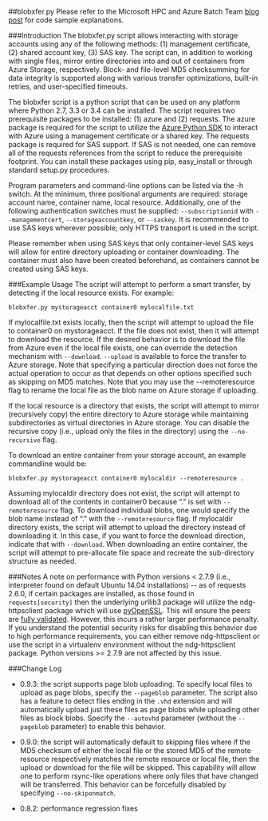 ##blobxfer.py
Please refer to the Microsoft HPC and Azure Batch Team [blog post](http://blogs.technet.com/b/windowshpc/archive/2015/04/16/linux-blob-transfer-python-code-sample.aspx)
for code sample explanations.

###Introduction
The blobxfer.py script allows interacting with storage accounts using any of
the following methods: (1) management certificate, (2) shared account key,
(3) SAS key. The script can, in addition to working with single files, mirror
entire directories into and out of containers from Azure Storage, respectively.
Block- and file-level MD5 checksumming for data integrity is supported along
with various transfer optimizations, built-in retries, and user-specified
timeouts.

The blobxfer script is a python script that can be used on any platform where
Python 2.7, 3.3 or 3.4 can be installed. The script requires two
prerequisite packages to be installed: (1) azure and (2) requests. The azure
package is required for the script to utilize the
[Azure Python SDK](http://azure.microsoft.com/en-us/documentation/articles/python-how-to-install/)
to interact with Azure using a management certificate or a shared key. The
requests package is required for SAS support. If SAS is not needed, one can
remove all of the requests references from the script to reduce the
prerequisite footprint. You can install these packages using pip, easy_install
or through standard setup.py procedures.

Program parameters and command-line options can be listed via the -h switch. At
the minimum, three positional arguments are required: storage account name,
container name, local resource. Additionally, one of the following
authentication switches must be supplied: `--subscriptionid` with
`--managementcert`, `--storageaccountkey`, or `--saskey`. It is recommended
to use SAS keys wherever possible; only HTTPS transport is used in the script.

Please remember when using SAS keys that only container-level SAS keys will
allow for entire directory uploading or container downloading. The container
must also have been created beforehand, as containers cannot be created
using SAS keys.

###Example Usage
The script will attempt to perform a smart transfer, by detecting if the local
resource exists. For example:

```
blobxfer.py mystorageacct container0 mylocalfile.txt
```

If mylocalfile.txt exists locally, then the script will attempt to upload the
file to container0 on mystorageacct. If the file does not exist, then it will
attempt to download the resource. If the desired behavior is to download the
file from Azure even if the local file exists, one can override the detection
mechanism with `--download`. `--upload` is available to force the transfer to
Azure storage. Note that specifying a particular direction does not force the
actual operation to occur as that depends on other options specified such as
skipping on MD5 matches. Note that you may use the --remoteresource flag to
rename the local file as the blob name on Azure storage if uploading.

If the local resource is a directory that exists, the script will attempt to
mirror (recursively copy) the entire directory to Azure storage while
maintaining subdirectories as virtual directories in Azure storage. You can
disable the recursive copy (i.e., upload only the files in the directory)
using the `--no-recursive` flag.

To download an entire container from your storage account, an example
commandline would be:

```
blobxfer.py mystorageacct container0 mylocaldir --remoteresource .
```

Assuming mylocaldir directory does not exist, the script will attempt to
download all of the contents in container0 because “.” is set with
`--remoteresource` flag. To download individual blobs, one would specify the
blob name instead of “.” with the `--remoteresource` flag. If mylocaldir
directory exists, the script will attempt to upload the directory instead of
downloading it. In this case, if you want to force the download direction,
indicate that with `--download`. When downloading an entire container, the
script will attempt to pre-allocate file space and recreate the sub-directory
structure as needed.

###Notes
A note on performance with Python versions < 2.7.9 (i.e., interpreter found
on default Ubuntu 14.04 installations) -- as of requests 2.6.0, if certain
packages are installed, as those found in `requests[security]` then the
underlying urllib3 package will utilize the ndg-httpsclient package which
will use [pyOpenSSL](https://urllib3.readthedocs.org/en/latest/security.html#pyopenssl).
This will ensure the peers are [fully validated](https://urllib3.readthedocs.org/en/latest/security.html#insecureplatformwarning).
However, this incurs a rather larger performance penalty. If you understand
the potential security risks for disabling this behavior due to high
performance requirements, you can either remove ndg-httpsclient or use the
script in a virtualenv environment without the ndg-httpsclient package.
Python versions >= 2.7.9 are not affected by this issue.

###Change Log
* 0.9.3: the script supports page blob uploading. To specify local files to
upload as page blobs, specify the `--pageblob` parameter. The script also has
a feature to detect files ending in the `.vhd` extension and will
automatically upload just these files as page blobs while uploading other
files as block blobs. Specify the `--autovhd` parameter (without the
`--pageblob` parameter) to enable this behavior.

* 0.9.0: the script will automatically default to skipping files where if the
MD5 checksum of either the local file or the stored MD5 of the remote resource
respectively matches the remote resource or local file, then the upload or
download for the file will be skipped. This capability will allow one to
perform rsync-like operations where only files that have changed will be
transferred. This behavior can be forcefully disabled by specifying
`--no-skiponmatch`.

* 0.8.2: performance regression fixes

